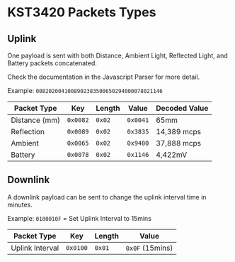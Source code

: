 # KST3420 Packets Types

## Uplink

One payload is sent with both Distance, Ambient Light, Reflected Light, and 
Battery packets concatenated.

Check the documentation in the Javascript Parser for more detail.

Example: `0082020041008902383500650294000078021146`

| Packet Type   | Key      | Length | Value    | Decoded Value |
|---------------|----------|--------|----------|---------------|
| Distance (mm) | `0x0082` | `0x02` | `0x0041` | 65mm          |
| Reflection    | `0x0089` | `0x02` | `0x3835` | 14,389 mcps   |
| Ambient       | `0x0065` | `0x02` | `0x9400` | 37,888 mcps   |
| Battery       | `0x0078` | `0x02` | `0x1146` | 4,422mV       |


## Downlink

A downlink payload can be sent to change the uplink interval time in minutes.

Example: `0100010F` = Set Uplink Interval to 15mins

| Packet Type     | Key      | Length | Value           |
|-----------------|----------|--------|-----------------|
| Uplink Interval | `0x0100` | `0x01` | `0x0F` (15mins) |
